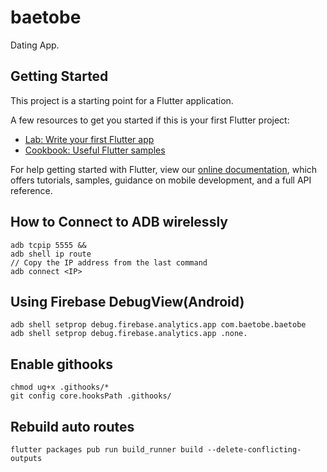 # baetobe

Dating App.

## Getting Started

This project is a starting point for a Flutter application.

A few resources to get you started if this is your first Flutter project:

- [Lab: Write your first Flutter app](https://flutter.dev/docs/get-started/codelab)
- [Cookbook: Useful Flutter samples](https://flutter.dev/docs/cookbook)

For help getting started with Flutter, view our
[online documentation](https://flutter.dev/docs), which offers tutorials,
samples, guidance on mobile development, and a full API reference.


## How to Connect to ADB wirelessly
```shell
adb tcpip 5555 &&
adb shell ip route
// Copy the IP address from the last command
adb connect <IP>
```

## Using Firebase DebugView(Android)
```shell
adb shell setprop debug.firebase.analytics.app com.baetobe.baetobe
adb shell setprop debug.firebase.analytics.app .none.
```


## Enable githooks
```shell
chmod ug+x .githooks/*
git config core.hooksPath .githooks/
```

## Rebuild auto routes
```shell
flutter packages pub run build_runner build --delete-conflicting-outputs
```